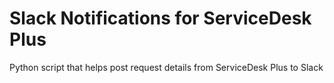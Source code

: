 # Slack Notifications for ServiceDesk Plus

Python script that helps post request details from ServiceDesk Plus to Slack
